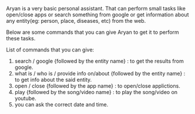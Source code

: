 Aryan is a very basic personal assistant.
That can perform small tasks like open/close apps or search something from google or get information about any entity(eg: person, place, diseases, etc) from the web.

Below are some commands that you can give Aryan to get it to perform these tasks.

List of commands that you can give:
1) search / google {followed by the entity name} : to get the results from google.
2) what is / who is / provide info on/about {followed by the entity name} : to get info about the said entity.
3) open / close {followed by the app name} : to open/close applictions.
4) play {followed by the song/video name} : to play the song/video on youtube.
5) you can ask the correct date and time.
